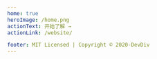 ```yaml
---
home: true
heroImage: /home.png
actionText: 开始了解 →
actionLink: /website/

footer: MIT Licensed | Copyright © 2020-DevDiv
---
```

